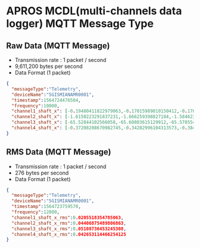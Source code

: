 # APROS MCDL(multi-channels data logger) MQTT Message Type

## Raw Data (MQTT Message)

- Transmission rate : 1 packet / second
- 9,611,200 bytes per second
- Data Format (1 packet)

```json
{
  "messageType":"Telemetry",
  "deviceName":"5GISMIANAMR0001",
  "timestamp":1564724476504,
  "frequency":10000,
  "channel1_shaft_x": [-0.19480411822979063,-0.17015989010150412,-0.1784128409165582,-0.14679945432222602,...9996 items],
  "channel2_shaft_x": [-1.6150223291837231,-1.666259398827184,-1.584623960348274,-1.607204950772797,...9996 items],
  "channel3_shaft_x": [-65.52844102566058,-65.60803615129912,-65.57855477699867,-65.62754521003136,...9996 items],
  "channel4_shaft_x": [-0.37208208670982745,-0.34282996104313573,-0.38492001019991157,-0.3772172561058611, ...9996 items]
}
```

## RMS Data (MQTT Message)

- Transmission rate : 1 packet / second
- 276 bytes per second
- Data Format (1 packet)

```json
{
  "messageType":"Telemetry",
  "deviceName":"5GISMIANAMR0001",
  "timestamp":1564723759570,
  "frequency":12800,
  "channel1_shaft_x_rms":0.0205518354785063,
  "channel2_shaft_x_rms":0.04406875489806863,
  "channel3_shaft_x_rms":0.05108736453245308,
  "channel4_shaft_x_rms":0.042653114466254125
}
```
